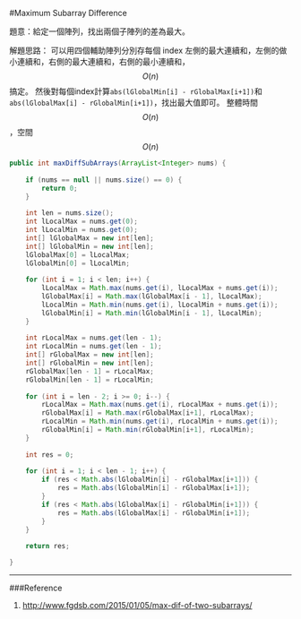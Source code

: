 #Maximum Subarray Difference

[]()

題意：給定一個陣列，找出兩個子陣列的差為最大。

解題思路：
可以用四個輔助陣列分別存每個 index 左側的最大連續和，左側的做小連續和，右側的最大連續和，右側的最小連續和，$$O(n)$$搞定。
然後對每個index計算```abs(lGlobalMin[i] - rGlobalMax[i+1])```和```abs(lGlobalMax[i] - rGlobalMin[i+1])```，找出最大值即可。
整體時間$$O(n)$$，空間$$O(n)$$

```java
public int maxDiffSubArrays(ArrayList<Integer> nums) {
    
    if (nums == null || nums.size() == 0) {
        return 0;
    }
    
    int len = nums.size();
    int lLocalMax = nums.get(0);
    int lLocalMin = nums.get(0);
    int[] lGlobalMax = new int[len];
    int[] lGlobalMin = new int[len];
    lGlobalMax[0] = lLocalMax;
    lGlobalMin[0] = lLocalMin;
    
    for (int i = 1; i < len; i++) {
        lLocalMax = Math.max(nums.get(i), lLocalMax + nums.get(i));
        lGlobalMax[i] = Math.max(lGlobalMax[i - 1], lLocalMax);
        lLocalMin = Math.min(nums.get(i), lLocalMin + nums.get(i));
        lGlobalMin[i] = Math.min(lGlobalMin[i - 1], lLocalMin); 
    }
    
    int rLocalMax = nums.get(len - 1);
    int rLocalMin = nums.get(len - 1);
    int[] rGlobalMax = new int[len];
    int[] rGlobalMin = new int[len];
    rGlobalMax[len - 1] = rLocalMax;
    rGlobalMin[len - 1] = rLocalMin;
    
    for (int i = len - 2; i >= 0; i--) {
        rLocalMax = Math.max(nums.get(i), rLocalMax + nums.get(i));
        rGlobalMax[i] = Math.max(rGlobalMax[i+1], rLocalMax);
        rLocalMin = Math.min(nums.get(i), rLocalMin + nums.get(i));
        rGlobalMin[i] = Math.min(rGlobalMin[i+1], rLocalMin);
    }
    
    int res = 0;
    
    for (int i = 1; i < len - 1; i++) {
        if (res < Math.abs(lGlobalMin[i] - rGlobalMax[i+1])) {
            res = Math.abs(lGlobalMin[i] - rGlobalMax[i+1]);
        }
        if (res < Math.abs(lGlobalMax[i] - rGlobalMin[i+1])) {
            res = Math.abs(lGlobalMax[i] - rGlobalMin[i+1]);
        }
    }
    
    return res;

}
```

---
###Reference
1. http://www.fgdsb.com/2015/01/05/max-dif-of-two-subarrays/